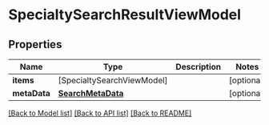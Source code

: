 # SpecialtySearchResultViewModel

## Properties
Name | Type | Description | Notes
------------ | ------------- | ------------- | -------------
**items** | [SpecialtySearchViewModel] |  | [optional] 
**metaData** | [**SearchMetaData**](SearchMetaData.md) |  | [optional] 

[[Back to Model list]](../README.md#documentation-for-models) [[Back to API list]](../README.md#documentation-for-api-endpoints) [[Back to README]](../README.md)


